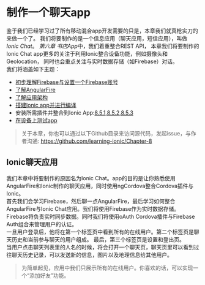 # 制作一个聊天app
鉴于我们已经学习过了所有移动混合app开发需要的只是，本章我们就真枪实刀的来做一个了。
我们将要制作的是一个信息应用（聊天应用，短信应用），叫做*Ionic Chat*。
*第六章 书店App*中，我们着重整合REST API，
本章我们将要制作的Ionic Chat app更多的关注于利用Ionic整合设备功能，例如摄像头和Geolocation，
同时也会重点关注与实时数据存储（如Firebase）对话。  
我们将涵盖如下主题：
* [初步理解Firebase与设置一个Firebase账号](81--理解firebase.md)
* [了解AngularFire](82-了解angularfire.md)
* [了解应用架构](83-理解应用架构.md)
* [搭建Ionic app并进行编译](84-新建ionic.md)
* 安装所需插件并整合到Ionic App:[8.5.1](85-安装插件.md),[8.5.2](852-安装插件-2.md),[8.5.3](853-安装插件-3.md)
* [在设备上测试app](86-测试.md)

> 关于本章，你也可以通过以下Github目录来访问源代码，发起issue，与作者沟通:
https://github.com/learning-ionic/Chapter-8

## Ionic聊天应用
我们本章中将要制作的原因名为Ionic Chat。app的目的是让你熟悉使用AngularFire和Ionic制作的聊天应用，同时使用ngCordova整合Cordova插件与Ionic。  
首先我们会学习Firebase，然后聊一点AngularFire，最后学习如何整合AngularFire与Ionic Chat应用。我们将使用Firebase作为实时数据存储。
Firebase将负责实时同步数据。同时我们将使用oAuth Cordova插件与Firebase Auth组合来管理用户的认证。  
一旦用户登录后，他将在第一个标签页中看到所有的在线用户。第二个标签页是聊天历史和当前参与聊天的用户组成。
最后，第三个标签页是设置和登出页。  
当用户点击聊天列表里的人名的时候，将会打开一个聊天页，聊天页里可以看到过往聊天历史记录，可以发送新的信息，图片以及地理信息给其他用户。
> 为简单起见，应用中我们只展示所有的在线用户。你喜欢的话，可以实现一个“添加好友”功能。
